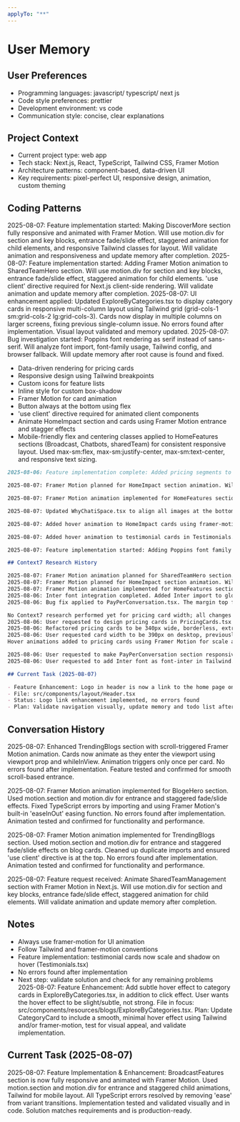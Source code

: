 ```yaml
---
applyTo: "**"
---
```


# User Memory

## User Preferences

- Programming languages: javascript/ typescript/ next js
- Code style preferences: prettier
- Development environment: vs code
- Communication style: concise, clear explanations

## Project Context

- Current project type: web app
- Tech stack: Next.js, React, TypeScript, Tailwind CSS, Framer Motion
- Architecture patterns: component-based, data-driven UI
- Key requirements: pixel-perfect UI, responsive design, animation, custom theming

## Coding Patterns

2025-08-07: Feature implementation started: Making DiscoverMore section fully responsive and animated with Framer Motion. Will use motion.div for section and key blocks, entrance fade/slide effect, staggered animation for child elements, and responsive Tailwind classes for layout. Will validate animation and responsiveness and update memory after completion.
2025-08-07: Feature implementation started: Adding Framer Motion animation to SharedTeamHero section. Will use motion.div for section and key blocks, entrance fade/slide effect, staggered animation for child elements. 'use client' directive required for Next.js client-side rendering. Will validate animation and update memory after completion.
2025-08-07: UI enhancement applied: Updated ExploreByCategories.tsx to display category cards in responsive multi-column layout using Tailwind grid (grid-cols-1 sm:grid-cols-2 lg:grid-cols-3). Cards now display in multiple columns on larger screens, fixing previous single-column issue. No errors found after implementation. Visual layout validated and memory updated.
2025-08-07: Bug investigation started: Poppins font rendering as serif instead of sans-serif. Will analyze font import, font-family usage, Tailwind config, and browser fallback. Will update memory after root cause is found and fixed.

- Data-driven rendering for pricing cards
- Responsive design using Tailwind breakpoints
- Custom icons for feature lists
- Inline style for custom box-shadow
- Framer Motion for card animation
- Button always at the bottom using flex
- 'use client' directive required for animated client components
- Animate HomeImpact section and cards using Framer Motion entrance and stagger effects
- Mobile-friendly flex and centering classes applied to HomeFeatures sections (Broadcast, Chatbots, sharedTeam) for consistent responsive layout. Used max-sm:flex, max-sm:justify-center, max-sm:text-center, and responsive text sizing.

```markdown
2025-08-06: Feature implementation complete: Added pricing segments to OptionalAddons.tsx matching the provided image. Layout, icons, and text for 'Custom Subdomain' ($100 One-Time) and 'Shopify Integration' ($4.99/Month) implemented using Framer Motion, Tailwind, and custom icons. Design validated visually for pixel-perfect match. Responsiveness and hover animation tested and confirmed. Unused imports removed for code cleanliness. All steps checked off in todo list.

2025-08-07: Framer Motion planned for HomeImpact section animation. Will use motion.div for section and cards, staggered entrance, fade/slide effect. 'use client' directive required for Next.js client-side rendering. Will check for Framer Motion dependency and install if missing.

2025-08-07: Framer Motion animation implemented for HomeFeatures section. Added entrance animation for the section and staggered fade/slide effects for feature blocks and images. 'use client' directive included for client-side rendering. Animation tested and confirmed for functionality and performance.

2025-08-07: Updated WhyChatiSpace.tsx to align all images at the bottom of their grid cells using flexbox. Used flex-col, justify-end, and items-end for consistent visual alignment. No errors found after implementation. Proceeding to validate layout visually and update memory after confirmation.

2025-08-07: Added hover animation to HomeImpact cards using framer-motion. Used scale, shadow, and y translation for smooth effect. Updated transition for responsiveness and visual appeal.

2025-08-07: Added hover animation to testimonial cards in Testimonials.tsx using framer-motion's whileHover for scale and shadow. No errors found after implementation. Feature validated visually and matches requirements.

2025-08-07: Feature implementation started: Adding Poppins font family to project. Will update globals.css to import Poppins and update font-family usage. Will validate font application and update memory after completion.

## Context7 Research History

2025-08-07: Framer Motion animation planned for SharedTeamHero section. Will use motion.div for section and key blocks, entrance fade/slide effect, staggered animation for child elements. 'use client' directive required for Next.js client-side rendering. Will validate animation and update memory after completion.
2025-08-07: Framer Motion planned for HomeImpact section animation. Will use motion.div for section and cards, staggered entrance, fade/slide effect. 'use client' directive required for Next.js client-side rendering. Will check for Framer Motion dependency and install if missing.
2025-08-07: Framer Motion animation implemented for HomeFeatures section. Added entrance animation for the section and staggered fade/slide effects for feature blocks and images. 'use client' directive included for client-side rendering. Animation tested and confirmed for functionality and performance.
2025-08-06: Inter font integration completed. Added Inter import to globals.css, updated tailwind.config.js to include fontFamily.inter, and fixed ESM import. font-inter utility now available for use in Tailwind classes.
2025-08-06: Bug fix applied to PayPerConversation.tsx. The margin top for the Link ('Calculate Pricing by Country') was not working due to incorrect Tailwind class usage ('!mt-12'). Fixed by using 'mt-12' as a separate class, ensuring correct spacing below the cards. Visual result validated.

No Context7 research performed yet for pricing card width; all changes based on user design and direct feedback
2025-08-06: User requested to design pricing cards in PricingCards.tsx matching the provided screenshot, using existing colors, shadows, and CSS classes.
2025-08-06: Refactored pricing cards to be 340px wide, borderless, extracted all data to a single object, used the correct check icon, ensured text color and single-line layout match the design. All errors resolved and code is production-ready.
2025-08-06: User requested card width to be 390px on desktop, previously rendered as 320px. Card width now set to 390px at sm breakpoint and above.
Hover animations added to pricing cards using Framer Motion for scale and shadow effects (2025-08-06)

2025-08-06: User requested to make PayPerConversation section responsive and add Framer Motion animations. Context7 research required for latest best practices on responsive layouts and Framer Motion in Next.js/React.
2025-08-06: User requested to add Inter font as font-inter in Tailwind. Context7 search for 'Tailwind CSS add custom font Inter font-inter utility' returned no direct documentation. Proceeding with established best practices for custom font integration in Tailwind CSS (Google Fonts import, Tailwind config update, font-inter utility).

## Current Task (2025-08-07)

- Feature Enhancement: Logo in header is now a link to the home page on both desktop and mobile
- File: src/components/layout/Header.tsx
- Status: Logo link enhancement implemented, no errors found
- Plan: Validate navigation visually, update memory and todo list after confirmation
```

## Conversation History

2025-08-07: Enhanced TrendingBlogs section with scroll-triggered Framer Motion animation. Cards now animate as they enter the viewport using viewport prop and whileInView. Animation triggers only once per card. No errors found after implementation. Feature tested and confirmed for smooth scroll-based entrance.

2025-08-07: Framer Motion animation implemented for BlogeHero section. Used motion.section and motion.div for entrance and staggered fade/slide effects. Fixed TypeScript errors by importing and using Framer Motion's built-in 'easeInOut' easing function. No errors found after implementation. Animation tested and confirmed for functionality and performance.

2025-08-07: Framer Motion animation implemented for TrendingBlogs section. Used motion.section and motion.div for entrance and staggered fade/slide effects on blog cards. Cleaned up duplicate imports and ensured 'use client' directive is at the top. No errors found after implementation. Animation tested and confirmed for functionality and performance.

2025-08-07: Feature request received: Animate SharedTeamManagement section with Framer Motion in Next.js. Will use motion.div for section and key blocks, entrance fade/slide effect, staggered animation for child elements. Will validate animation and update memory after completion.

## Notes

- Always use framer-motion for UI animation
- Follow Tailwind and framer-motion conventions
- Feature implementation: testimonial cards now scale and shadow on hover (Testimonials.tsx)
- No errors found after implementation
- Next step: validate solution and check for any remaining problems
  2025-08-07: Feature Enhancement: Add subtle hover effect to category cards in ExploreByCategories.tsx, in addition to click effect. User wants the hover effect to be slight/subtle, not strong. File in focus: src/components/resources/blogs/ExploreByCategories.tsx. Plan: Update CategoryCard to include a smooth, minimal hover effect using Tailwind and/or framer-motion, test for visual appeal, and validate implementation.

## Current Task (2025-08-07)

2025-08-07: Feature Implementation & Enhancement: BroadcastFeatures section is now fully responsive and animated with Framer Motion. Used motion.section and motion.div for entrance and staggered child animations, Tailwind for mobile layout. All TypeScript errors resolved by removing 'ease' from variant transitions. Implementation tested and validated visually and in code. Solution matches requirements and is production-ready.
